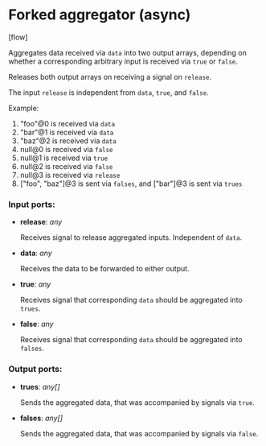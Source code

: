 # Forked aggregator (async)

[flow]

Aggregates data received via `data` into two output arrays, depending on whether a corresponding arbitrary input is received via `true` or `false`.

Releases both output arrays on receiving a signal on `release`.

The input `release` is independent from `data`, `true`, and `false`.

Example:
1. "foo"@0 is received via `data`
2. "bar"@1 is received via `data`
3. "baz"@2 is received via `data`
4. null@0 is received via `false`
5. null@1 is received via `true`
6. null@2 is received via `false`
7. null@3 is received via `release`
8. ["foo", "baz"]@3 is sent via `falses`, and ["bar"]@3 is sent via `trues`

### Input ports:

* __release__: _any_

    Receives signal to release aggregated inputs. Independent of `data`.



* __data__: _any_

    Receives the data to be forwarded to either output.



* __true__: _any_

    Receives signal that corresponding `data` should be aggregated into `trues`.



* __false__: _any_

    Receives signal that corresponding `data` should be aggregated into `falses`.



### Output ports:

* __trues__: _any[]_

    Sends the aggregated data, that was accompanied by signals via `true`.



* __falses__: _any[]_

    Sends the aggregated data, that was accompanied by signals via `false`.



